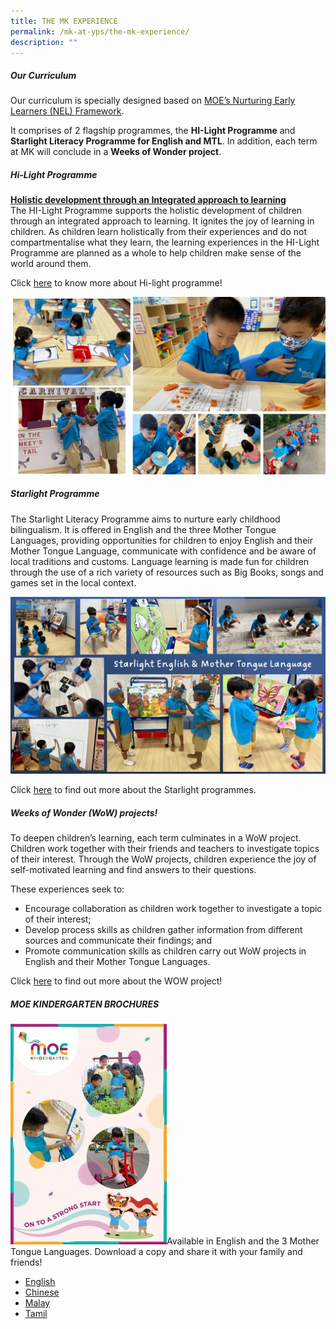 ```yaml
---
title: THE MK EXPERIENCE
permalink: /mk-at-yps/the-mk-experience/
description: ""
---
```

##### **Our Curriculum**
Our curriculum is specially designed based on [MOE’s Nurturing Early Learners (NEL) Framework](https://www.nel.moe.edu.sg/).

It comprises of 2 flagship programmes, the **HI-Light Programme** and **Starlight Literacy Programme for English and MTL**. In addition, each term at MK will conclude in a **Weeks of Wonder project**.

##### **Hi-Light Programme**
**<u>Holistic development through an Integrated approach to learning</u>**
<br>The HI-Light Programme supports the holistic development of children through an integrated approach to learning. It ignites the joy of learning in children. As children learn holistically from their experiences and do not compartmentalise what they learn, the learning experiences in the HI-Light Programme are planned as a whole to help children make sense of the world around them.

Click [here](https://www.moe.gov.sg/preschool/moe-kindergarten/curriculum/hi-light) to know more about Hi-light programme!

![](/images/MK%20YPS/The%20MK%20Experience/MK_Experience_01.jpg)

##### **Starlight Programme**
The Starlight Literacy Programme aims to nurture early childhood bilingualism. It is offered in English and the three Mother Tongue Languages, providing opportunities for children to enjoy English and their Mother Tongue Language, communicate with confidence and be aware of local traditions and customs. 
Language learning is made fun for children through the use of a rich variety of resources such as Big Books, songs and games set in the local context.

![](/images/MK%20YPS/The%20MK%20Experience/MK_Experience_02.jpg)

Click [here](https://www.moe.gov.sg/preschool/moe-kindergarten/curriculum/starlight) to find out more about the Starlight programmes.

##### **Weeks of Wonder (WoW) projects!**
To deepen children’s learning, each term culminates in a WoW project. Children work together with their friends and teachers to investigate topics of their interest. Through the WoW projects, children experience the joy of self-motivated learning and find answers to their questions.

These experiences seek to:
* Encourage collaboration as children work together to investigate a topic of their interest;
* Develop process skills as children gather information from different sources and communicate their findings; and
* Promote communication skills as children carry out WoW projects in English and their Mother Tongue Languages.

Click [here](https://www.moe.gov.sg/preschool/moe-kindergarten/curriculum/weeks-of-wonder) to find out more about the WOW project!

##### **MOE KINDERGARTEN BROCHURES**
<img src="/images/MK%20YPS/The%20MK%20Experience/MK_Brochure.jpg" alt="MK Brochure" width="250" height="353">Available in English and the 3 Mother Tongue Languages. Download a copy and share it with your family and friends!
* [English](https://for.edu.sg/mk-brochure-english)
* [Chinese](https://for.edu.sg/mk-brochure-chinese)
* [Malay](https://for.edu.sg/mk-brochure-malay)
* [Tamil](https://for.edu.sg/mk-brochure-tamil)